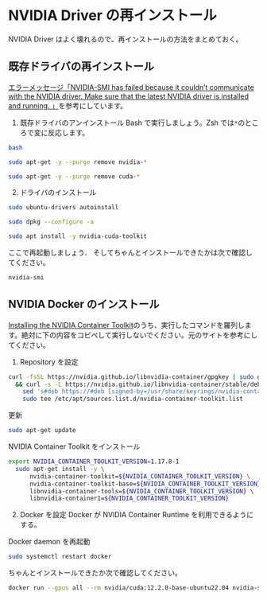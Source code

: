# NVIDIA Driver の再インストール

NVIDIA Driver はよく壊れるので、再インストールの方法をまとめておく。

## 既存ドライバの再インストール

[エラーメッセージ「NVIDIA-SMI has failed because it couldn’t communicate with the NVIDIA driver. Make sure that the latest NVIDIA driver is installed and running. 」](https://blog.hysakhr.com/2019/11/12/%E3%82%A8%E3%83%A9%E3%83%BC%E3%83%A1%E3%83%83%E3%82%BB%E3%83%BC%E3%82%B8%E3%80%8Cnvidia-smi-has-failed-because-it-couldnt-communicate-with-the-nvidia-driver-make-sure-that-the-latest-nvidia-driver/)を参考にしています。

1. 既存ドライバのアンインストール
   Bash で実行しましょう。Zsh では`*`のところで変に反応します。

```bash
bash
```

```bash
sudo apt-get -y --purge remove nvidia-*
```

```bash
sudo apt-get -y --purge remove cuda-*
```

2. ドライバのインストール

```zsh
sudo ubuntu-drivers autoinstall
```

```zsh
sudo dpkg --configure -a
```

```zsh
sudo apt install -y nvidia-cuda-toolkit
```

ここで再起動しましょう．
そしてちゃんとインストールできたかは次で確認してください。

```zsh
nvidia-smi
```

## NVIDIA Docker のインストール

[Installing the NVIDIA Container Toolkit](https://docs.nvidia.com/datacenter/cloud-native/container-toolkit/latest/install-guide.html)のうち、実行したコマンドを羅列します。絶対に下の内容をコピペして実行しないでください。元のサイトを参考にしてください。

1. Repository を設定

```zsh
curl -fsSL https://nvidia.github.io/libnvidia-container/gpgkey | sudo gpg --dearmor -o /usr/share/keyrings/nvidia-container-toolkit-keyring.gpg \
  && curl -s -L https://nvidia.github.io/libnvidia-container/stable/deb/nvidia-container-toolkit.list | \
    sed 's#deb https://#deb [signed-by=/usr/share/keyrings/nvidia-container-toolkit-keyring.gpg] https://#g' | \
    sudo tee /etc/apt/sources.list.d/nvidia-container-toolkit.list
```

更新
```zsh
sudo apt-get update
```

NVIDIA Container Toolkit をインストール

```zsh
export NVIDIA_CONTAINER_TOOLKIT_VERSION=1.17.8-1
  sudo apt-get install -y \
      nvidia-container-toolkit=${NVIDIA_CONTAINER_TOOLKIT_VERSION} \
      nvidia-container-toolkit-base=${NVIDIA_CONTAINER_TOOLKIT_VERSION} \
      libnvidia-container-tools=${NVIDIA_CONTAINER_TOOLKIT_VERSION} \
      libnvidia-container1=${NVIDIA_CONTAINER_TOOLKIT_VERSION}
```

2. Docker を設定
   Docker が NVIDIA Container Runtime を利用できるようにする。

Docker daemon を再起動

```zsh
sudo systemctl restart docker
```

ちゃんとインストールできたか次で確認してください。
```zsh
docker run --gpus all --rm nvidia/cuda:12.2.0-base-ubuntu22.04 nvidia-smi
```
